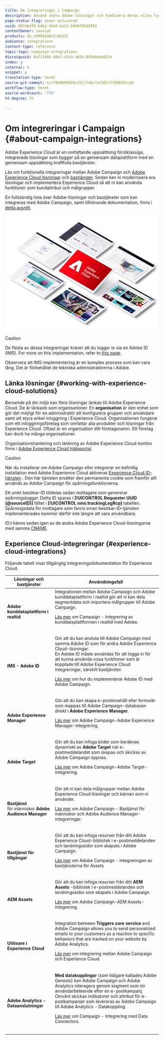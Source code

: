 ```yaml
---
title: Om integreringar i Campaign
description: Använd andra Adobe-lösningar och kombinera deras olika funktioner med Campaign.
page-status-flag: never-activated
uuid: 087abdf0-b4b2-45e6-be21-b03bf85ddf83
contentOwner: sauviat
products: SG_CAMPAIGN/CLASSIC
audience: integrations
content-type: reference
topic-tags: campaign-integrations
discoiquuid: 0af1fd96-48ef-43c9-a03b-0f9a6e0e02fe
index: y
internal: n
snippet: y
translation-type: tm+mt
source-git-commit: eccf0e9899426c2517748c7a72611ff098291cd2
workflow-type: tm+mt
source-wordcount: '772'
ht-degree: 3%

---
```



# Om integreringar i Campaign {#about-campaign-integrations}

Adobe Experience Cloud är en omfattande uppsättning förstklassiga, integrerade lösningar som bygger på en gemensam dataplattform med en gemensam uppsättning kraftfulla bastjänster.

Läs om funktionella integreringar mellan Adobe Campaign och [Adobe Experience Cloud lösningar](https://docs.adobe.com/content/help/en/core-services/interface/marketing-cloud-integrations.html) och [bastjänster](https://docs.adobe.com/content/help/en/core-services/interface/about-core-services/core-services.html). Sedan kan ni modernisera era lösningar och implementera Experience Cloud så att ni kan använda funktioner som kundattribut och målgrupper.

En fullständig lista över Adobe-lösningar och bastjänster som kan integreras med Adobe Campaign, samt tillhörande dokumentation, finns i [detta avsnitt](#experience-cloud-integrations).

![](assets/ExCloud-solutions.png)


>[!CAUTION]
>
>De flesta av dessa integreringar kräver att du loggar in via en Adobe ID (IMS). For more on this implementation, refer to [this page](../../integrations/using/about-adobe-id.md).
>
>Observera att IMS-implementering är en komplex process som kan vara lång. Det är förbehållet de tekniska administratörerna i Adobe.

## Länka lösningar {#working-with-experience-cloud-solutions}

Beroende på din miljö kan flera lösningar länkas till Adobe Experience Cloud. De är länkade som organisationer. En **organisation** är den enhet som gör det möjligt för en administratör att konfigurera grupper och användare samt att styra enkel inloggning i Experience Cloud. Organisationen fungerar som ett inloggningsföretag som omfattar alla produkter och lösningar från Experience Cloud. Oftast är en organisation ditt företagsnamn. Ett företag kan dock ha många organisationer.

Organisationshantering och länkning av Adobe Experience Cloud-konton finns i [Adobe Experience Cloud hjälpportal](https://docs.adobe.com/content/help/en/core-services/interface/manage-users-and-products/organizations.html).

>[!CAUTION]
>
>När du installerar om Adobe Campaign eller integrerar en befintlig installation med Adobe Experience Cloud aktiveras [Experience Cloud ID-tjänsten](https://docs.adobe.com/content/help/en/id-service/using/home.html) . Den här tjänsten ersätter den permanenta cookie som framför allt används av Adobe Campaign för spårningsfunktionerna.
>
>Ett unikt besökar-ID tilldelas sedan mottagare som genererar spårningsloggar. Detta ID sparas i **[!UICONTROL Requester UUID (@sourceID)]** fältet i **[!UICONTROL nms:trackingLogRcp]** tabellen. Spårningsdata för mottagare som fanns innan besökar-ID-tjänsten implementerades kommer därför inte längre att vara användbara.
>
>ID:t känns sedan igen av de andra Adobe Experience Cloud-lösningarna med samma [CNAME](https://docs.adobe.com/content/help/en/id-service/using/reference/analytics-reference/cname.html).

## Experience Cloud-integreringar {#experience-cloud-integrations}

Följande tabell visar tillgänglig integreringsdokumentation för Experience Cloud.

<table> 
 <thead> 
  <tr> 
   <th> Lösningar och bastjänster<br /> </th> 
   <th> Användningsfall<br /> </th> 
  </tr> 
 </thead> 
 <tbody> 
  <tr> 
   <td> <strong>Adobe kunddataplattform i realtid</strong><br /> </td> 
   <td> Integrationen mellan Adobe Campaign och Adobe kunddataplattform i realtid gör att ni kan dela segmentdata och importera målgrupper till Adobe Campaign.<br /> <p><a href="https://docs.adobe.com/content/help/en/experience-platform/rtcdp/destinations/destinations-cat/adobe-destinations/adobe-campaign-destination.html">Läs mer</a> om Campaign - Integrering av kunddataplattformen i realtid med Adobe.</p><br /> </td> 
  </tr> 
  <tr> 
   <td> <strong>IMS - Adobe ID</strong><br /> </td> 
   <td> Gör att du kan ansluta till Adobe Campaign med samma Adobe ID som för andra Adobe Experience Cloud-lösningar.<br /> En Adobe ID måste användas för att logga in för att kunna använda vissa funktioner som är kopplade till Adobe Experience Cloud integreringar, särskilt bastjänster.<br /> <p><a href="../../integrations/using/about-adobe-id.md">Läs mer</a> om hur du implementerar Adobe ID med Adobe Campaign.</p><br /> </td> 
  </tr> 
  <tr> 
   <td> <strong>Adobe Experience Manager</strong><br /> </td> 
   <td> Gör att du kan skapa e-postinnehåll eller formulär som mappas till Adobe Campaign-databasen direkt i <strong>Adobe Experience Manager</strong>.<br /> <p><a href="../../integrations/using/about-adobe-experience-manager.md">Läs mer</a> om Adobe Campaign-Adobe Experience Manager-integrering.</p><br /> </td> 
  </tr> 
  <tr> 
   <td> <strong>Adobe Target</strong><br /> </td> 
   <td> Gör att du kan infoga bilder som beräknas dynamiskt av <strong>Adobe Target</strong> när e-postmeddelandet som skapas och skickas av Adobe Campaign öppnas.<br /> <p><a href="../../integrations/using/integrating-with-adobe-target.md">Läs mer</a> om Adobe Campaign-Adobe Target-integrering.</p><br /> </td> 
  </tr> 
  <tr> 
   <td> <strong>Bastjänst</strong><br /> för människor <strong>Adobe Audience Manager</strong><br /> </td> 
   <td> Gör att ni kan dela målgrupper mellan Adobe Experience Cloud lösningar och kärnan som ni använder.<br /> <p><a href="../../integrations/using/sharing-audiences-with-adobe-experience-cloud.md">Läs mer</a> om Adobe Campaign - Bastjänst för människor och Adobe Audience Manager-integreringar.</p><br /> </td> 
  </tr> 
  <tr> 
   <td> <strong>Bastjänst för tillgångar</strong><br /> </td> 
   <td> Gör att du kan infoga resurser från ditt Adobe Experience Cloud-bibliotek i e-postmeddelanden och landningssidor som skapats i Adobe Campaign.<br /> <p><a href="../../integrations/using/configuring-access-to-assets.md#integrating-with-experience-cloud-assets">Läs mer</a> om Adobe Campaign - integreringen av bastjänsterna för Assets</p><br /> </td> 
  </tr> 
  <tr> 
   <td> <strong>AEM Assets</strong><br /> </td> 
   <td> Gör att du kan infoga resurser från ditt <strong>AEM Assets</strong> -bibliotek i e-postmeddelanden och landningssidor som skapats i Adobe Campaign.<br /> <p><a href="../../integrations/using/configuring-access-to-assets.md#integrating-with-aem-assets">Läs mer</a> om Adobe Campaign-AEM Assets-integrering.</p><br /> </td> 
  </tr> 
  <tr> 
   <td> <strong>Utlösare i Experience Cloud</strong><br /> </td> 
   <td> Integration between <strong>Triggers core service</strong> and Adobe Campaign allows you to send personalized emails to your customers as a reaction to specific behaviors that are tracked on your website by Adobe Analytics.<br /> <p><a href="https://helpx.adobe.com/se/campaign/kb/triggers-and-campaign.html">Läs mer</a> om integrering mellan Adobe Campaign och Experience Cloud.</p><br /> </td> 
  </tr> 
  <tr> 
   <td> <strong>Adobe Analytics - Dataanslutningar</strong><br /> </td> 
   <td> <strong>Med datakopplingar</strong> (som tidigare kallades Adobe Genesis) kan Adobe Campaign och Adobe Analytics interagera genom segment som rör användarbeteende efter en e-postkampanj. Omvänt skickas indikatorer och attribut för e-postkampanjer som levereras av Adobe Campaign till Adobe Analytics - Datakoppling.<br /> <p><a href="../../platform/using/adobe-analytics-data-connector.md">Läs mer</a> om Campaign - Integrering med Data Connectors.</p><br /> </td> 
  </tr> 
 </tbody> 
</table>

